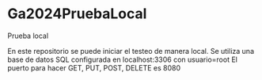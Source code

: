# Ga2024PruebaLocal
Prueba local

En este repositorio se puede iniciar el testeo de manera local.
Se utiliza una base de datos SQL configurada en localhost:3306 con usuario=root
El puerto para hacer GET, PUT, POST, DELETE es 8080
